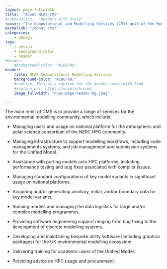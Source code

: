 ```yaml
---
layout: page-fullwidth
title:  "About NCAS-CMS"
#subheadline:  "Headers With Style"
teaser: "The Computational and Modelling Services (CMS) unit of the Models and Data division of the National Centre for Atmospheric Science (NCAS) provides computational modelling services to the UK academic atmospheric and polar science community to support numerical modelling in climate, weather, and earth-system research."
permalink: "/about_cms/"
categories:
    - design
tags:
    - design
    - background color
    - header
#header:
    #background-color: "#186F4D"
header:
    title: NCAS Computational Modelling Services
    background-color: "#186F4D;"
    #caption: This is a caption for the header image with link
    #caption_url: https://unsplash.com/
    image_fullwidth: "ncas-page-header-bg.jpeg"

---
```


The main remit of CMS is to provide a range of services for the environmental modelling community, which include:

* Managing users and usage on national platform for the atmospheric and polar science consortium of the NERC HPC community.

* Managing infrastructure to support modelling workflows, including code managements systems, and job management and submission systems for the Unified Model.

* Assistance with porting models onto HPC platforms, including performance testing and bug fixes associated with compiler issues.

* Managing standard configurations of key model variants in significant usage on national platforms.

* Acquiring and/or generating ancillary, initial, and/or boundary data for key model variants.

* Running models and managing the data logistics for large and/or complex modelling programmes.

* Providing software engineering support ranging from bug fixing to the development of discrete modelling systems.

* Developing and maintaining bespoke utility software (including graphics packages) for the UK environmental modelling ecosystem.

* Delivering training for academic users of the Unified Model.

* Providing advice on HPC usage and procurement.

<!--more-->

